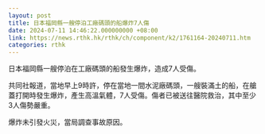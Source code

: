 ```yaml
---
layout: post
title: 日本福岡縣一艘停泊工廠碼頭的船爆炸7人傷
date: 2024-07-11 14:46:22.000000000 +08:00
link: https://news.rthk.hk/rthk/ch/component/k2/1761164-20240711.htm
categories: rthk
---
```


日本福岡縣一艘停泊在工廠碼頭的船發生爆炸，造成7人受傷。

共同社報道，當地早上9時許，停在當地一間水泥廠碼頭，一艘裝滿土的船，在艙蓋打開時發生爆炸，產生高溫氣體，7人受傷。傷者已被送往醫院救治，其中至少3人傷勢嚴重。

爆炸未引發火災，當局調查事故原因。

